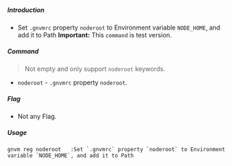 ##### Introduction
* Set `.gnvmrc` property `noderoot` to Environment variable `NODE_HOME`, and add it to Path
  **Important:** This `command` is test version.

##### Command
> Not empty and only support `noderoot` keywords.

* `noderoot` - `.gnvmrc` property `noderoot`.

##### Flag
* Not any Flag.

##### Usage
```
gnvm reg noderoot   :Set `.gnvmrc` property `noderoot` to Environment variable `NODE_HOME`, and add it to Path
```
